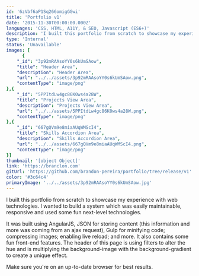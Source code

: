 ```yaml
---
id: '6zVbf6aP1Sq266omigGGwi'
title: 'Portfolio v1'
date: '2015-11-30T00:00:00.000Z'
languages: 'CSS, HTML, A11Y, & SEO, Javascript (ES6+)'
description: 'I built this portfolio from scratch to showcase my experience with web technologies. I wanted to build a system which was easily maintainable, responsive and used some fun next-level technologies.'
type: 'Internal'
status: 'Unavailable'
images: [
      {
	"_id": "3p92mRAAsoYY0s6kUmSAow",
	"title": "Header Area",
	"description": "Header Area",
	"url": "../../assets/3p92mRAAsoYY0s6kUmSAow.png",
	"contentType": "image/png"
},{
	"_id": "5PPItdLw4gc86K0ws4a28W",
	"title": "Projects View Area",
	"description": "Projects View Area",
	"url": "../../assets/5PPItdLw4gc86K0ws4a28W.png",
	"contentType": "image/png"
},{
	"_id": "667gQVm9e8miaAUqWMScI4",
	"title": "Skills Accordion Area",
	"description": "Skills Accordion Area",
	"url": "../../assets/667gQVm9e8miaAUqWMScI4.png",
	"contentType": "image/png"
}]
thumbnail: '[object Object]'
link: 'https://branclon.com'
gitUrl: 'https://github.com/brandon-pereira/portfolio/tree/release/v1'
color: '#3c64c4'
primaryImage: '../../assets/3p92mRAAsoYY0s6kUmSAow.jpg'
---
```


I built this portfolio from scratch to showcase my experience with web technologies. I wanted to build a system which was easily maintainable, responsive and used some fun next-level technologies.

It was built using AngularJS, JSON for storing content (this information and more was coming from an ajax request), Gulp for minifying code; compressing images; enabling live reload; and more. It also contains some fun front-end features. The header of this page is using filters to alter the hue and is multiplying the background-image with the background-gradient to create a unique effect.

Make sure you're on an up-to-date browser for best results.
